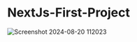 ﻿# NextJs-First-Project

![Screenshot 2024-08-20 112023](https://github.com/user-attachments/assets/bf6c8a4b-b847-457d-99ee-633a98e848ff)
